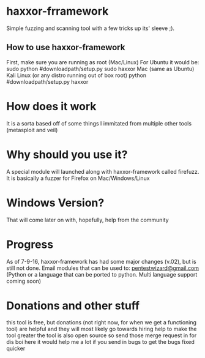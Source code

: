 # haxxor-frramework
Simple fuzzing and scanning tool with a few tricks up its' sleeve ;).
## How to use haxxor-framework
First, make sure you are running as root (Mac/Linux)
For Ubuntu it would be:
  sudo python #downloadpath/setup.py
  sudo haxxor
Mac (same as Ubuntu)
Kali Linux (or any distro running out of box root)
  python #downloadpath/setup.py
  haxxor
# How does it work
It is a sorta based off of some things I immitated from multiple other tools (metasploit and veil)
# Why should you use it?
A special module will launched along with haxxor-framework called firefuzz. It is basically a fuzzer for Firefox on Mac/Windows/Linux
# Windows Version?
That will come later on with, hopefully, help from the community
# Progress
As of 7-9-16, haxxor-framework has had some major changes (v.02), but is still not done. Email modules that can be used to: pentestwizard@gmail.com (Python or a language that can be ported to python. Multi language support coming soon)
# Donations and other stuff
this tool is free, but donations (not right now, for when we get a functioning tool) are helpful and they will most likely go towards hiring help to make the tool greater
the tool is also open source so send those merge request in for dis boi here
it would help me a lot if you send in bugs to get the bugs fixed quicker
